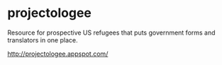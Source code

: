 # projectologee
Resource for prospective US refugees that puts government forms and translators in one place.

http://projectologee.appspot.com/
